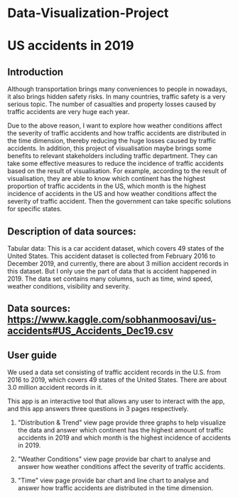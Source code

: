 # Data-Visualization-Project
# US accidents in 2019

## Introduction
Although transportation brings many conveniences to people in nowadays, it also brings hidden safety risks. In many countries, traffic safety is a very serious topic. The number of casualties and property losses caused by traffic accidents are very huge each year.

Due to the above reason, I want to explore how weather conditions affect the severity of traffic accidents and how traffic accidents are distributed in the time dimension, thereby reducing the huge losses caused by traffic accidents. In addition, this project of visualisation maybe brings some benefits to relevant stakeholders including traffic department. They can take some effective measures to reduce the incidence of traffic accidents based on the result of visualisation. For example, according to the result of visualisation, they are able to know which continent has the highest proportion of traffic accidents in the US, which month is the highest incidence of accidents in the US and how weather conditions affect the severity of traffic accident. Then the government can take specific solutions for specific states.

## Description of data sources:
Tabular data: This is a car accident dataset, which covers 49 states of the United States. This accident dataset is collected from February 2016 to December 2019, and currently, there are about 3 million accident records in this dataset. But I only use the part of data that is accident happened in 2019. The data set contains many columns, such as time, wind speed, weather conditions, visibility and severity.

## Data sources: https://www.kaggle.com/sobhanmoosavi/us-accidents#US_Accidents_Dec19.csv

## User guide
We used a data set consisting of traffic accident records in the U.S. from 2016 to 2019, which covers 49 states of the United States. There are about 3.0 million accident records in it.

This app is an interactive tool that allows any user to interact with the app, and this app answers three questions in 3 pages respectively.

1. "Distribution & Trend" view page
provide three graphs to help visualize the data and answer which continent has the highest amount of traffic accidents in 2019 and which month is the highest incidence of accidents in 2019.

2. "Weather Conditions" view page
provide bar chart to analyse and answer how weather conditions affect the severity of traffic accidents.

3. "Time" view page
provide bar chart and line chart to analyse and answer how traffic accidents are distributed in the time dimension.
